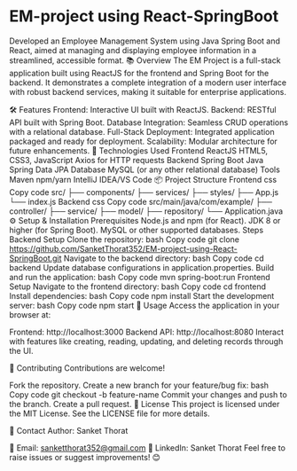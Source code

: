 # EM-project using React-SpringBoot
 Developed an Employee Management System using Java Spring Boot and React, aimed at managing and displaying employee information in a streamlined, accessible format.
📚 Overview
The EM Project is a full-stack application built using ReactJS for the frontend and Spring Boot for the backend. It demonstrates a complete integration of a modern user interface with robust backend services, making it suitable for enterprise applications.

🛠️ Features
Frontend: Interactive UI built with ReactJS.
Backend: RESTful API built with Spring Boot.
Database Integration: Seamless CRUD operations with a relational database.
Full-Stack Deployment: Integrated application packaged and ready for deployment.
Scalability: Modular architecture for future enhancements.
🚀 Technologies Used
Frontend
ReactJS
HTML5, CSS3, JavaScript
Axios for HTTP requests
Backend
Spring Boot
Java
Spring Data JPA
Database
MySQL (or any other relational database)
Tools
Maven
npm/yarn
IntelliJ IDEA/VS Code
📦 Project Structure
Frontend
css
Copy code
src/
  ├── components/
  ├── services/
  ├── styles/
  ├── App.js
  └── index.js
Backend
css
Copy code
src/main/java/com/example/
  ├── controller/
  ├── service/
  ├── model/
  ├── repository/
  └── Application.java
⚙️ Setup & Installation
Prerequisites
Node.js and npm (for React).
JDK 8 or higher (for Spring Boot).
MySQL or other supported databases.
Steps
Backend Setup
Clone the repository:
bash
Copy code
git clone https://github.com/SanketThorat352/EM-project-using-React-SpringBoot.git
Navigate to the backend directory:
bash
Copy code
cd backend
Update database configurations in application.properties.
Build and run the application:
bash
Copy code
mvn spring-boot:run
Frontend Setup
Navigate to the frontend directory:
bash
Copy code
cd frontend
Install dependencies:
bash
Copy code
npm install
Start the development server:
bash
Copy code
npm start
🌟 Usage
Access the application in your browser at:

Frontend: http://localhost:3000
Backend API: http://localhost:8080
Interact with features like creating, reading, updating, and deleting records through the UI.

🤝 Contributing
Contributions are welcome!

Fork the repository.
Create a new branch for your feature/bug fix:
bash
Copy code
git checkout -b feature-name
Commit your changes and push to the branch.
Create a pull request.
📝 License
This project is licensed under the MIT License. See the LICENSE file for more details.

📧 Contact
Author: Sanket Thorat

📧 Email: sanketthorat352@gmail.com
💼 LinkedIn: Sanket Thorat
Feel free to raise issues or suggest improvements! 😊

